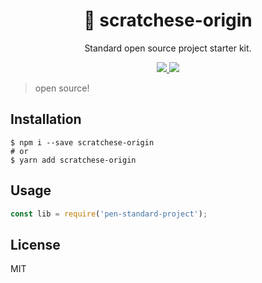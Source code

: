 <h1 align="center">
🏃 scratchese-origin
</h1>
<p align="center">
Standard open source project starter kit.
</p>

<p align="center">
   <a href="https://github.com/amazingandyyy/scratchese-origin/blob/master/LICENSE">
      <img src="https://img.shields.io/badge/License-MIT-green.svg" />
   </a>
   <a href="https://circleci.com/gh/amazingandyyy/scratchese-origin">
      <img src="https://circleci.com/gh/amazingandyyy/scratchese-origin.svg?style=svg" />
   </a>
</p>

> open source!


## Installation

```shell
$ npm i --save scratchese-origin
# or
$ yarn add scratchese-origin
```

## Usage

```javascript
const lib = require('pen-standard-project');

```

## License

MIT

